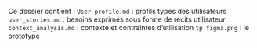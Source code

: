 Ce dossier contient :
 `User profile.md` : profils types des utilisateurs
 `user_stories.md` : besoins exprimés sous forme de récits utilisateur
 `context_analysis.md` : contexte et contraintes d’utilisation
 `tp figma.png` : le prototype
